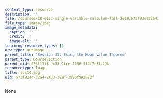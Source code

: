 ```yaml
---
content_type: resource
description: ''
file: /courses/18-01sc-single-variable-calculus-fall-2010/673f93e432642433329f3993f992872f_lec14.jpg
file_type: image/jpeg
image_metadata:
  caption: ''
  credit: ''
  image-alt: ''
learning_resource_types: []
ocw_type: OCWImage
parent_title: 'Session 35: Using the Mean Value Theorem'
parent_type: CourseSection
parent_uid: 673ff3f8-ec33-1bce-1196-314f7e83c11b
resourcetype: Image
title: lec14.jpg
uid: 673f93e4-3264-2433-329f-3993f992872f
---
```

None

